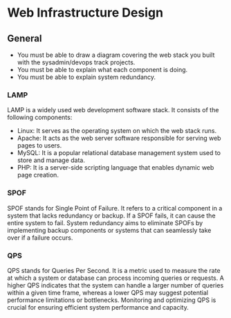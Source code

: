 # Web Infrastructure Design

## General
- You must be able to draw a diagram covering the web stack you built with the sysadmin/devops track projects.
- You must be able to explain what each component is doing.
- You must be able to explain system redundancy.

### LAMP
LAMP is a widely used web development software stack. It consists of the following components:
- Linux: It serves as the operating system on which the web stack runs.
- Apache: It acts as the web server software responsible for serving web pages to users.
- MySQL: It is a popular relational database management system used to store and manage data.
- PHP: It is a server-side scripting language that enables dynamic web page creation.

### SPOF
SPOF stands for Single Point of Failure. It refers to a critical component in a system that lacks redundancy or backup. If a SPOF fails, it can cause the entire system to fail. System redundancy aims to eliminate SPOFs by implementing backup components or systems that can seamlessly take over if a failure occurs.

### QPS
QPS stands for Queries Per Second. It is a metric used to measure the rate at which a system or database can process incoming queries or requests. A higher QPS indicates that the system can handle a larger number of queries within a given time frame, whereas a lower QPS may suggest potential performance limitations or bottlenecks. Monitoring and optimizing QPS is crucial for ensuring efficient system performance and capacity.
